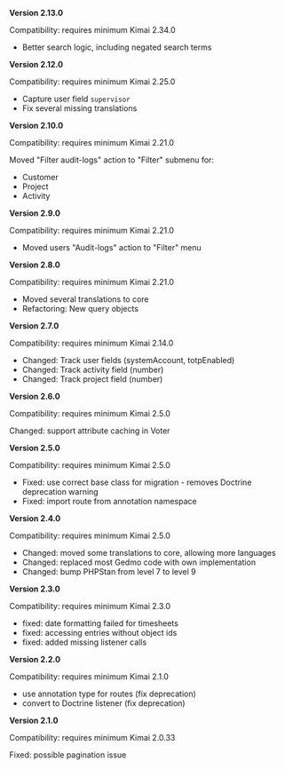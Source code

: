 **Version 2.13.0**

Compatibility: requires minimum Kimai 2.34.0

- Better search logic, including negated search terms

**Version 2.12.0**

Compatibility: requires minimum Kimai 2.25.0

- Capture user field `supervisor`
- Fix several missing translations

**Version 2.10.0**

Compatibility: requires minimum Kimai 2.21.0

Moved "Filter audit-logs" action to "Filter" submenu for:
- Customer
- Project
- Activity

**Version 2.9.0**

Compatibility: requires minimum Kimai 2.21.0

- Moved users "Audit-logs" action to "Filter" menu

**Version 2.8.0**

Compatibility: requires minimum Kimai 2.21.0

- Moved several translations to core
- Refactoring: New query objects

**Version 2.7.0**

Compatibility: requires minimum Kimai 2.14.0

- Changed: Track user fields (systemAccount, totpEnabled)
- Changed: Track activity field (number)
- Changed: Track project field (number)

**Version 2.6.0**

Compatibility: requires minimum Kimai 2.5.0

Changed: support attribute caching in Voter

**Version 2.5.0**

Compatibility: requires minimum Kimai 2.5.0

- Fixed: use correct base class for migration - removes Doctrine deprecation warning
- Fixed: import route from annotation namespace

**Version 2.4.0**

Compatibility: requires minimum Kimai 2.5.0

- Changed: moved some translations to core, allowing more languages
- Changed: replaced most Gedmo code with own implementation
- Changed: bump PHPStan from level 7 to level 9

**Version 2.3.0**

Compatibility: requires minimum Kimai 2.3.0

- fixed: date formatting failed for timesheets
- fixed: accessing entries without object ids
- fixed: added missing listener calls

**Version 2.2.0**

Compatibility: requires minimum Kimai 2.1.0

- use annotation type for routes (fix deprecation)
- convert to Doctrine listener (fix deprecation)

**Version 2.1.0**

Compatibility: requires minimum Kimai 2.0.33

Fixed: possible pagination issue

